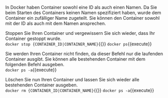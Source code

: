In Docker haben Container sowohl eine ID als auch einen Namen. Da Sie beim Starten des Containers keinen Namen spezifiziert haben, wurde dem Container ein zufälliger Name zugeteilt. Sie können den Container sowohl mit der ID als auch mit dem Namen ansprechen.

Stoppen Sie Ihren Container und vergewissern Sie sich wieder, dass Ihr Container gestoppt wurde.  
`docker stop {CONTAINER_ID|CONTAINER_NAME}`{{}} 
`docker ps`{{execute}}

Sie werden Ihren Container nicht finden, da dieser Befehl nur die laufenden Container ausgibt. Sie können alle bestehenden Container mit dem folgenden Befehl ausgeben.  
`docker ps -a`{{execute}}

Löschen Sie nun Ihren Container und lassen Sie sich wieder alle bestehenden Container ausgeben.  
`docker rm {CONTAINER_ID|CONTAINER_NAME}`{{}}
`docker ps -a`{{execute}}